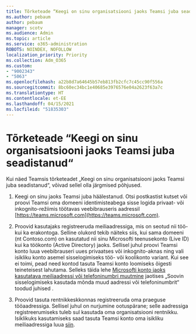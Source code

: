 ```yaml
---
title: Tõrketeade “Keegi on sinu organisatsiooni jaoks Teamsi juba seadistanud“
ms.author: pebaum
author: pebaum
manager: scotv
ms.audience: Admin
ms.topic: article
ms.service: o365-administration
ROBOTS: NOINDEX, NOFOLLOW
localization_priority: Priority
ms.collection: Adm_O365
ms.custom:
- "9002343"
- "5063"
ms.openlocfilehash: a22b8d7a64645b57eb813fb2cfc7c45cc90f556a
ms.sourcegitcommit: 8bc60ec34bc1e40685e3976576e04a2623f63a7c
ms.translationtype: HT
ms.contentlocale: et-EE
ms.lasthandoff: 04/15/2021
ms.locfileid: "51835303"
---
```

# <a name="someone-has-already-set-up-teams-for-your-organization-error"></a>Tõrketeade “Keegi on sinu organisatsiooni jaoks Teamsi juba seadistanud“

Kui näed Teamsis tõrketeadet „Keegi on sinu organisatsiooni jaoks Teamsi juba seadistanud“, võivad sellel olla järgmised põhjused.

1. Keegi on sinu jaoks Teamsi juba häälestanud. Otsi postkastist kutset või proovi Teamsi oma domeeni identimisteabega sisse logida privaat- või inkognito-režiimis töötavas veebibrauseris aadressil [https://teams.microsoft.com](https://teams.microsoft.com).

2. Proovid kasutajaks registreeruda meiliaadressiga, mis on seotud nii töö- kui ka erakontoga. Selline olukord tekib näiteks siis, kui sama domeeni (nt Contoso.com) on kasutatud nii sinu Microsofti teenusekonto (Live ID) kui ka töökonto (Active Directory) jaoks. Sellisel juhul proovi Teamsi konto luua veebibrauseri uues privaatses või inkognito-aknas ning vali isikliku konto asemel sisselogimiseks töö- või koolikonto variant. Kui see ei toimi, pead need kontod tasuta Teamsi konto loomiseks õigesti teineteisest lahutama. Selleks täida lehe [Microsofti konto jaoks kasutatava meiliaadressi või telefoninumbri muutmine](https://support.microsoft.com/help/12407) jaotises „Soovin sisselogimiseks kasutada mõnda muud aadressi või telefoninumbrit“ toodud juhised .

3. Proovid tasuta rentnikkeskkonnas registreeruda oma praeguse tööaadressiga. Sellisel juhul on nurjumine ootuspärane; selle aadressiga registreerumiseks tuleb sul kasutada oma organisatsiooni rentnikku. Isiklikuks kasutamiseks saad tasuta Teamsi konto oma isikliku meiliaadressiga luua [siin](https://products.office.com/microsoft-teams/group-chat-software).

